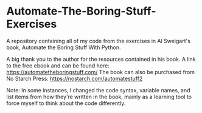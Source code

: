 # Automate-The-Boring-Stuff-Exercises
A repository containing all of my code from the exercises in Al Sweigart's book, Automate the Boring Stuff With Python.

A big thank you to the author for the resources contained in his book. A link to the free ebook and can be found here: https://automatetheboringstuff.com/ 
The book can also be purchased from No Starch Press: https://nostarch.com/automatestuff2

Note: In some instances, I changed the code syntax, variable names, and list items from how they're written in the book, mainly as a learning tool to force myself to think about the code differently. 
